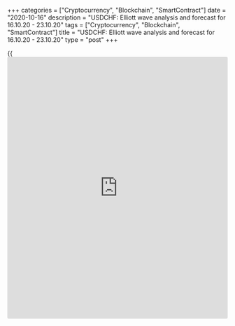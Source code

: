+++
categories = ["Cryptocurrency", "Blockchain", "SmartContract"]
date = "2020-10-16"
description = "USDCHF: Elliott wave analysis and forecast for 16.10.20 - 23.10.20"
tags = ["Cryptocurrency", "Blockchain", "SmartContract"]
title = "USDCHF: Elliott wave analysis and forecast for 16.10.20 - 23.10.20"
type = "post"
+++

{{<iframe id="large-banner" src="https://www.bounty.group/#slide=5.0" width="100%" height="600" scrolling="no" style="border: 0px solid rgb(216, 221, 230); border-radius: 3px;">}}

2020-10-16

2020-10-16

USDCHF: Elliott wave analysis and forecast for 16.10.20 - 23.10.20Alex
Geuta

 **Main scenario:** Consider short positions from corrections below the
level of 0.9298 with a target of 0.8900 – 0.8800.

 **Alternative scenario:** breakout and consolidation above the level of
0.9298 will allow the pair to continue rising to the levels of 0.9398 –
0.9497.

 **Analysis:** Presumably, a descending third wave of larger degree (3)
continues developing on the [daily](https://www.fintecher.org/2020/03/03/forex-trading-daily-strategy/) time frame, with wave 1 of (3) forming
inside. Wave v of 1 is developing on the H4 time frame. Wave (iii) of v
formed and a local correction developed in the form of wave (iv) of v
inside wave v of 1. Apparently, wave (v) of v is developing on the H1
time frame. If this assumption is correct, the pair will continue to
fall to 0.8900 – 0.8800. The level of 0.9298 is critical in this
scenario. Its breakout will allow the pair to continue rising to the
levels of 0.9398 – 0.9497.

* * *

* * *

* * *

P.S. Did you like my article? Share it in social networks: it will be
the best “thank you" :)

Ask me questions and comment below. I’ll be glad to answer your
questions and give necessary explanations.

 **Useful links:**

  * I recommend trying to trade with a reliable broker [here][1]. The system allows you to trade by yourself or copy successful traders from all across the globe.
  * Use my promo-code BLOG for getting deposit bonus 50% on LiteForex platform. Just enter this code in the appropriate field while [depositing][2] your trading account.
  * Telegram chat for traders: <t.me/liteforexengchat>. We are sharing the signals and trading experience
  * Telegram channel with high-quality analytics, Forex reviews, training articles, and other useful things for traders <t.me/liteforex>

## Price chart of USDCHF in real time mode

The content of this article reflects the author’s opinion and does not
necessarily reflect the official position of LiteForex. The material
published on this page is provided for informational purposes only and
should not be considered as the provision of investment advice for the
purposes of Directive 2004/39/EC.

Rate this article:

{{value}}

( {{count}} {{title}} )

   1. my.liteforex.com/?category=analysts-opinions&slug=usdchf-elliott-wave-analysis-and-forecast-for-161020-231020&openPopup=%2Fregistration%2Fpopup&utm_source=blog&utm_medium=article&utm_campaign=bonus
   2. my.liteforex.com/deposit/?category=analysts-opinions&slug=usdchf-elliott-wave-analysis-and-forecast-for-161020-231020&promo_code=BLOG&utm_source=blog&utm_medium=article&utm_campaign=bonus